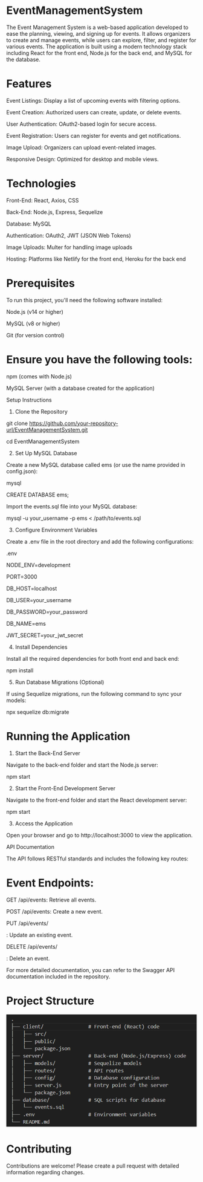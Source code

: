 # EventManagementSystem
The Event Management System is a web-based application developed to ease the planning, viewing, and signing up for events. It allows organizers to create and manage events, while users can explore, filter, and register for various events. The application is built using a modern technology stack including React for the front end, Node.js for the back end, and MySQL for the database.

# Features
Event Listings: Display a list of upcoming events with filtering options.

Event Creation: Authorized users can create, update, or delete events.

User Authentication: OAuth2-based login for secure access.

Event Registration: Users can register for events and get notifications.

Image Upload: Organizers can upload event-related images.

Responsive Design: Optimized for desktop and mobile views.


# Technologies
Front-End: React, Axios, CSS

Back-End: Node.js, Express, Sequelize

Database: MySQL

Authentication: OAuth2, JWT (JSON Web Tokens)

Image Uploads: Multer for handling image uploads

Hosting: Platforms like Netlify for the front end, Heroku for the back end


# Prerequisites
To run this project, you'll need the following software installed:

Node.js (v14 or higher)

MySQL (v8 or higher)

Git (for version control)


# Ensure you have the following tools:

npm (comes with Node.js)

MySQL Server (with a database created for the application)

Setup Instructions


1. Clone the Repository

git clone https://github.com/your-repository-url/EventManagementSystem.git

cd EventManagementSystem

2. Set Up MySQL Database

Create a new MySQL database called ems (or use the name provided in config.json):

mysql

CREATE DATABASE ems;

Import the events.sql file into your MySQL database:

mysql -u your_username -p ems < /path/to/events.sql

3. Configure Environment Variables

Create a .env file in the root directory and add the following configurations:

.env


NODE_ENV=development

PORT=3000

DB_HOST=localhost

DB_USER=your_username

DB_PASSWORD=your_password

DB_NAME=ems

JWT_SECRET=your_jwt_secret


4. Install Dependencies

Install all the required dependencies for both front end and back end:

npm install

5. Run Database Migrations (Optional)

If using Sequelize migrations, run the following command to sync your models:

npx sequelize db:migrate

# Running the Application

1. Start the Back-End Server

Navigate to the back-end folder and start the Node.js server:

npm start

2. Start the Front-End Development Server

Navigate to the front-end folder and start the React development server:

npm start

3. Access the Application

Open your browser and go to http://localhost:3000 to view the application.

API Documentation

The API follows RESTful standards and includes the following key routes:

# Event Endpoints:

GET /api/events: Retrieve all events.

POST /api/events: Create a new event.

PUT /api/events/

: Update an existing event.

DELETE /api/events/

: Delete an event.

For more detailed documentation, you can refer to the Swagger API documentation included in the repository.

# Project Structure

![alt text](image.png)


# Contributing

Contributions are welcome! Please create a pull request with detailed information regarding changes.
